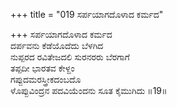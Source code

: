 +++
title = "019 ಸರ್ಪಯಾಗದೊಳಾದ ಕರ್ಮದ"

+++
ಸರ್ಪಯಾಗದೊಳಾದ ಕರ್ಮದ  
ದರ್ಪವನು ಕೆಡೆಯೊದೆದು ಬೆಳಗಿದ  
ನುಪ್ಪರದ ರವಿತೇಜದಲಿ ಸುರನರರು ಬೆರಗಾಗೆ  
ತಪ್ಪದೀ ಭಾರತವ ಕೇಳ್ದಂ  
ಗಪ್ಪುದಮರಸ್ತ್ರೀಕದಂಬದೊ  
ಳೊಪ್ಪುವಿಂದ್ರನ ಪದವಿಯೆಂದನು ಸೂತ ಕೈಮುಗಿದು      ॥19॥